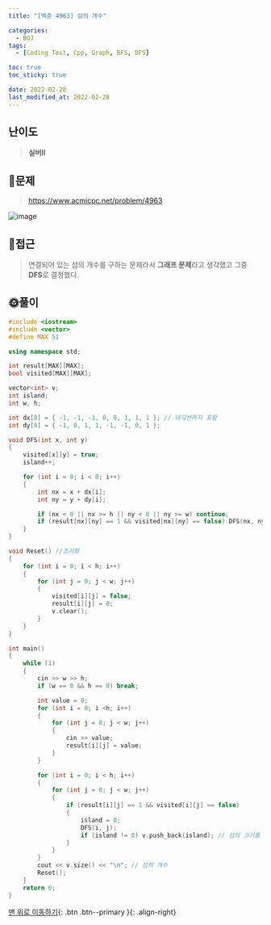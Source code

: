 ```yaml
---
title: "[백준 4963] 섬의 개수"

categories:
  - BOJ
tags:
  - [Coding Test, Cpp, Graph, BFS, DFS]

toc: true
toc_sticky: true

date: 2022-02-28
last_modified_at: 2022-02-28
---
```


## 난이도

> **실버II**

## 📜문제

> <https://www.acmicpc.net/problem/4963>

![image](https://user-images.githubusercontent.com/81313733/155889143-cd05e0f7-d8d3-4b8c-b610-ec80d61621fe.png)

## 🔎접근

> 연결되어 있는 섬의 개수를 구하는 문제라서 **그래프 문제**라고 생각했고 그중 **DFS**로 결정했다.

## 🌞풀이

```c++
#include <iostream>
#include <vector>
#define MAX 51

using namespace std;

int result[MAX][MAX];
bool visited[MAX][MAX];

vector<int> v;
int island;
int w, h;

int dx[8] = { -1, -1, -1, 0, 0, 1, 1, 1 }; // 대각선까지 포함
int dy[8] = { -1, 0, 1, 1, -1, -1, 0, 1 };

void DFS(int x, int y)
{
	visited[x][y] = true;
	island++;

	for (int i = 0; i < 8; i++)
	{
		int nx = x + dx[i];
		int ny = y + dy[i];

		if (nx < 0 || nx >= h || ny < 0 || ny >= w) continue;
		if (result[nx][ny] == 1 && visited[nx][ny] == false) DFS(nx, ny);
	}
}

void Reset() //초기화
{
	for (int i = 0; i < h; i++)
	{
		for (int j = 0; j < w; j++)
		{
			visited[i][j] = false;
			result[i][j] = 0;
			v.clear();
		}
	}
}

int main()
{
	while (1)
	{
		cin >> w >> h;
		if (w == 0 && h == 0) break;

		int value = 0;
		for (int i = 0; i <h; i++)
		{
			for (int j = 0; j < w; j++)
			{
				cin >> value;
				result[i][j] = value;
			}
		}

		for (int i = 0; i < h; i++)
		{
			for (int j = 0; j < w; j++)
			{
				if (result[i][j] == 1 && visited[i][j] == false)
				{
					island = 0;
					DFS(i, j);
					if (island != 0) v.push_back(island); // 섬의 크기를 벡터에 넣는다
				}
			}
		}
		cout << v.size() << "\n"; // 섬의 개수
		Reset();
	}
	return 0;
}
```

[맨 위로 이동하기](#){: .btn .btn--primary }{: .align-right}
